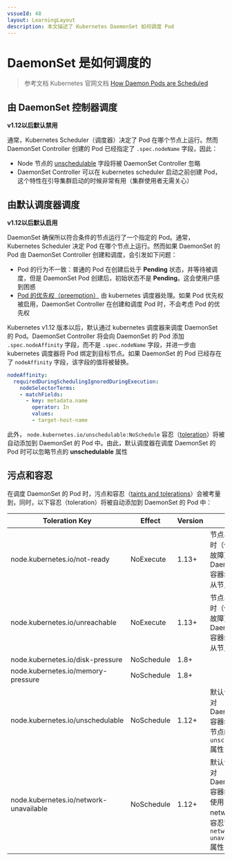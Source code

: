 ```yaml
---
vssueId: 48
layout: LearningLayout
description: 本文描述了 Kubernetes DaemonSet 如何调度 Pod
---
```


# DaemonSet 是如何调度的

> 参考文档 Kubernetes 官网文档 [How Daemon Pods are Scheduled](https://kubernetes.io/docs/concepts/workloads/controllers/daemonset/#how-daemon-pods-are-scheduled)

## 由 DaemonSet 控制器调度

**v1.12以后默认禁用**

通常，Kubernetes Scheduler（调度器）决定了 Pod 在哪个节点上运行。然而 DaemonSet Controller 创建的 Pod 已经指定了 `.spec.nodeName` 字段，因此：
* Node 节点的 [unschedulable](https://kubernetes.io/docs/concepts/architecture/nodes/#manual-node-administration) 字段将被 DaemonSet Controller 忽略
* DaemonSet Controller 可以在 kubernetes scheduler 启动之前创建 Pod，这个特性在引导集群启动的时候非常有用（集群使用者无需关心）

## 由默认调度器调度

**v1.12以后默认启用**

DaemonSet 确保所以符合条件的节点运行了一个指定的 Pod。通常，Kubernetes Scheduler 决定 Pod 在哪个节点上运行。然而如果 DaemonSet 的 Pod 由 DaemonSet Controller 创建和调度，会引发如下问题：

* Pod 的行为不一致：普通的 Pod 在创建后处于 **Pending** 状态，并等待被调度，但是 DaemonSet Pod 创建后，初始状态不是 **Pending**。这会使用户感到困惑
* [Pod 的优先权（preemption）](https://kubernetes.io/docs/concepts/configuration/pod-priority-preemption/) 由 kubernetes 调度器处理。如果 Pod 优先权被启用，DaemonSet Controller 在创建和调度 Pod 时，不会考虑 Pod 的优先权

Kubernetes v1.12 版本以后，默认通过 kubernetes 调度器来调度 DaemonSet 的 Pod。DaemonSet Controller 将会向 DaemonSet 的 Pod 添加 `.spec.nodeAffinity` 字段，而不是 `.spec.nodeName` 字段，并进一步由 kubernetes 调度器将 Pod 绑定到目标节点。如果 DaemonSet 的 Pod 已经存在了 `nodeAffinity` 字段，该字段的值将被替换。

``` yaml
nodeAffinity:
  requiredDuringSchedulingIgnoredDuringExecution:
    nodeSelectorTerms:
    - matchFields:
      - key: metadata.name
        operator: In
        values:
        - target-host-name
```

此外， `node.kubernetes.io/unschedulable:NoSchedule` 容忍（[toleration](/learning/k8s-intermediate/config/taints-and-toleration.html)）将被自动添加到 DaemonSet 的 Pod 中。由此，默认调度器在调度 DaemonSet 的 Pod 时可以忽略节点的 **unschedulable** 属性

## 污点和容忍

在调度 DaemonSet 的 Pod 时，污点和容忍（[taints and tolerations](/learning/k8s-intermediate/config/taints-and-toleration.html)）会被考量到，同时，以下容忍（toleration）将被自动添加到 DaemonSet 的 Pod 中：

| Toleration Key                         | Effect     | Version | 描述                                                         |
| -------------------------------------- | ---------- | ------- | ------------------------------------------------------------ |
| node.kubernetes.io/not-ready           | NoExecute  | 1.13+   | 节点出现问题时（例如网络故障），DaemonSet 容器组将不会从节点上驱逐 |
| node.kubernetes.io/unreachable         | NoExecute  | 1.13+   | 节点出现问题时（例如网络故障），DaemonSet 容器组将不会从节点上驱逐 |
| node.kubernetes.io/disk-pressure       | NoSchedule | 1.8+    |                                                              |
| node.kubernetes.io/memory-pressure     | NoSchedule | 1.8+    |                                                              |
| node.kubernetes.io/unschedulable       | NoSchedule | 1.12+   | 默认调度器针对 DaemonSet 容器组，容忍节点的 `unschedulable `属性 |
| node.kubernetes.io/network-unavailable | NoSchedule | 1.12+   | 默认调度器针对 DaemonSet 容器组，在其使用 host network 时，容忍节点的 `network-unavailable` 属性 |
